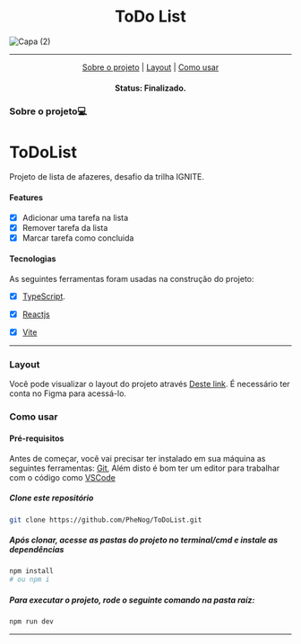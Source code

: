 
<h1 align="center">ToDo List</h1>

![Capa (2)](https://user-images.githubusercontent.com/104810112/208203315-13acf299-2884-4740-9bb9-6eb0df3a018f.png)

---


<p align="center">
 <a href="#sobre-o-projeto">Sobre o projeto</a> |
 <a href="#layout">Layout</a> | 
 <a href="#como-usar">Como usar</a> 
</p>

<h4 align="center">
	 Status: Finalizado.
</h4>
 
### Sobre o projeto💻
# ToDoList
Projeto de lista de afazeres, desafio da trilha IGNITE.
 
#### Features

- [X] Adicionar uma tarefa na lista
- [X] Remover tarefa da lista
- [X] Marcar tarefa como concluida

#### Tecnologias

As seguintes ferramentas foram usadas na construção do projeto:

- [x] [TypeScript](https://www.typescriptlang.org/).
- [x] [Reactjs](https://reactjs.org/)
- [x] [Vite](https://vitejs.dev)


___
### Layout
Você pode visualizar o layout do projeto através [Deste link](https://www.figma.com/file/5iw9BxFSupBcu6jJDWnJIA/ToDo-List-(Copy)?node-id=56%3A96&t=HEAwt8XMzTjk5o0E-0). É necessário ter conta no Figma para acessá-lo.

### Como usar
#### Pré-requisitos

Antes de começar, você vai precisar ter instalado em sua máquina as seguintes ferramentas:
[Git](https://git-scm.com),  Além disto é bom ter um editor para trabalhar com o código como [VSCode](https://code.visualstudio.com/)

##### Clone este repositório
```bash
git clone https://github.com/PheNog/ToDoList.git
```
##### Após clonar, acesse as pastas do projeto no terminal/cmd e instale as dependências
```bash
npm install
# ou npm i
```

##### Para executar o projeto, rode o seguinte comando na pasta raíz:
```bash
npm run dev
```
___
